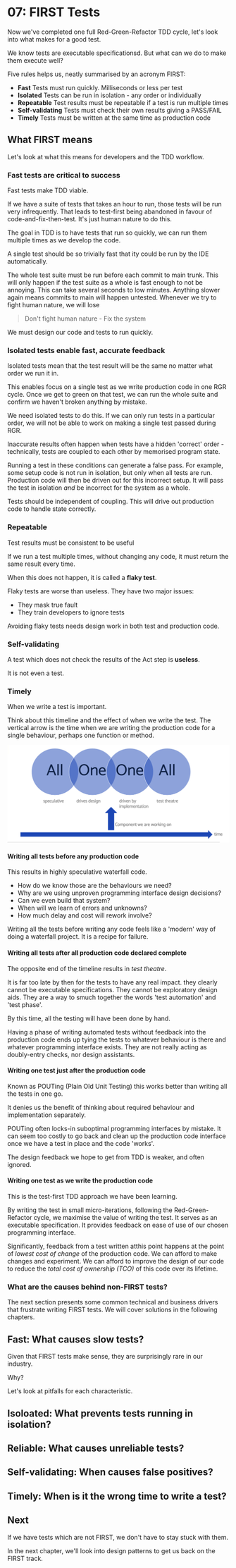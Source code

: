 # 07: FIRST Tests

Now we've completed one full Red-Green-Refactor TDD cycle, let's look into what makes for a good test.

We know tests are executable specificationsd. But what can we do to make them execute well?

Five rules helps us, neatly summarised by an acronym FIRST:

- **Fast** Tests must run quickly. Milliseconds or less per test
- **Isolated** Tests can be run in isolation - any order or individually
- **Repeatable** Test results must be repeatable if a test is run multiple times
- **Self-validating** Tests must check their own results giving a PASS/FAIL
- **Timely** Tests must be written at the same time as production code

## What FIRST means

Let's look at what this means for developers and the TDD workflow.

### Fast tests are critical to success

Fast tests make TDD viable.

If we have a suite of tests that takes an hour to run, those tests will be run very infrequently. That leads to test-first being abandoned in favour of code-and-fix-then-test. It's just human nature to do this.

The goal in TDD is to have tests that run so quickly, we can run them multiple times as we develop the code.

A single test should be so trivially fast that ity could be run by the IDE automatically.

The whole test suite must be run before each commit to main trunk. This will only happen if the test suite as a whole is fast enough to not be annoying. This can take several seconds to low minutes. Anything slower again means commits to main will happen untested. Whenever we try to fight human nature, we will lose

> Don't fight human nature - Fix the system

We must design our code and tests to run quickly.

### Isolated tests enable fast, accurate feedback

Isolated tests mean that the test result will be the same no matter what order we run it in.

This enables focus on a single test as we write production code in one RGR cycle. Once we get to green on that test, we can run the whole suite and confirm we haven't broken anything by mistake.

We need isolated tests to do this. If we can only run tests in a particular order, we will not be able to work on making a single test passed during RGR.

Inaccurate results often happen when tests have a hidden 'correct' order - technically, tests are coupled to each other by memorised program state.

Running a test in these conditions can generate a false pass. For example, some setup code is not run in isolation, but only when all tests are run. Production code will then be driven out for this incorrect setup. It will pass the test in isolation _and_ be incorrect for the system as a whole.

Tests should be independent of coupling. This will drive out production code to handle state correctly.

### Repeatable

Test results must be consistent to be useful

If we run a test multiple times, without changing any code, it must return the same result every time.

When this does not happen, it is called a **flaky test**.

Flaky tests are worse than useless. They have two major issues:

- They mask true fault
- They train developers to ignore tests

Avoiding flaky tests needs design work in both test and production code.

### Self-validating

A test which does not check the results of the Act step is **useless**.

It is not even a test.

### Timely

When we write a test is important.

Think about this timeline and the effect of when we write the test. The vertical arrow is the time when we are writing the production code for a single behaviour, perhaps one function or method.

![Timeliness of tests](/chapter06/images/timely.png)

#### Writing all tests before any production code

This results in highly speculative waterfall code.

- How do we know those are the behaviours we need?
- Why are we using unproven programming interface design decisions?
- Can we even build that system?
- When will we learn of errors and unknowns?
- How much delay and cost will rework involve?

Writing all the tests before writing any code feels like a 'modern' way of doing a waterfall project. It is a recipe for failure.

#### Writing all tests after all production code declared complete

The opposite end of the timeline results in _test theatre_.

It is far too late by then for the tests to have any real impact. they clearly cannot be executable specifications. They cannot be exploratory design aids. They are a way to smuch together the words 'test automation' and 'test phase'.

By this time, all the testing will have been done by hand.

Having a phase of writing automated tests without feedback into the production code ends up tying the tests to whatever behaviour is there and whatever programming interface exists. They are not really acting as doubly-entry checks, nor design assistants.

#### Writing one test just after the production code

Known as POUTing (Plain Old Unit Testing) this works better than writing all the tests in one go.

It denies us the benefit of thinking about required behaviour and implementation separately.

POUTing often locks-in suboptimal programming interfaces by mistake. It can seem too costly to go back and clean up the production code interface once we have a test in place and the code 'works'.

The design feedback we hope to get from TDD is weaker, and often ignored.

#### Writing one test as we write the production code

This is the test-first TDD approach we have been learning.

By writing the test in small micro-iterations, following the Red-Green-Refactor cycle, we maximise the value of writing the test. It serves as an executable specification. It provides feedback on ease of use of our chosen programming interface.

Significantly, feedback from a test written atthis point happens at the point of _lowest cost of change_ of the production code. We can afford to make changes and experiment. We can afford to improve the design of our code to reduce the _total cost of ownership (TCO)_ of this code over its lifetime.

### What are the causes behind non-FIRST tests?

The next section presents some common technical and business drivers that frustrate writing FIRST tests. We will cover solutions in the following chapters.

## Fast: What causes slow tests?

Given that FIRST tests make sense, they are surprisingly rare in our industry.

Why?

Let's look at pitfalls for each characteristic.

## Isoloated: What prevents tests running in isolation?

## Reliable: What causes unreliable tests?

## Self-validating: When causes false positives?

## Timely: When is it the wrong time to write a test?

## Next

If we have tests which are not FIRST, we don't have to stay stuck with them.

In the next chapter, we'll look into design patterns to get us back on the FIRST track.
